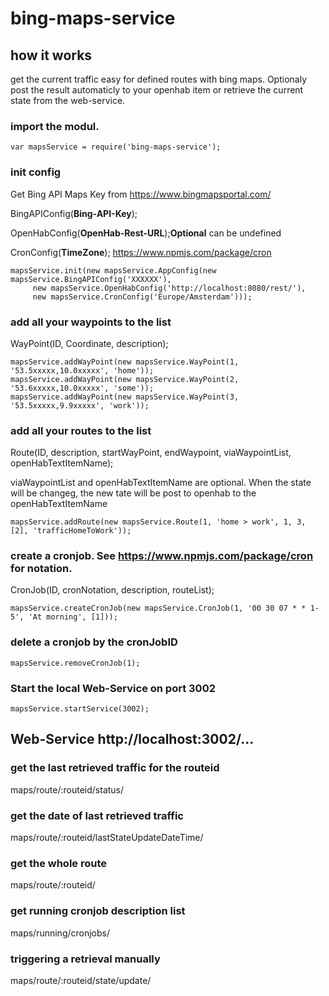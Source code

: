 # bing-maps-service

## how it works
get the current traffic easy for defined routes with bing maps. Optionaly post the result automaticly to your openhab item or retrieve the current state from the web-service.

### import the modul.
```
var mapsService = require('bing-maps-service');
```

### init config
Get Bing API Maps Key from https://www.bingmapsportal.com/

BingAPIConfig(**Bing-API-Key**);

OpenHabConfig(**OpenHab-Rest-URL**);**Optional** can be undefined

CronConfig(**TimeZone**); https://www.npmjs.com/package/cron


```
mapsService.init(new mapsService.AppConfig(new mapsService.BingAPIConfig('XXXXXX'),
	 new mapsService.OpenHabConfig('http://localhost:8080/rest/'),
	 new mapsService.CronConfig('Europe/Amsterdam')));
```
	 
### add all your waypoints to the list
WayPoint(ID, Coordinate, description);

```
mapsService.addWayPoint(new mapsService.WayPoint(1, '53.5xxxxx,10.0xxxxx', 'home'));
mapsService.addWayPoint(new mapsService.WayPoint(2, '53.6xxxxx,10.0xxxxx', 'some'));
mapsService.addWayPoint(new mapsService.WayPoint(3, '53.5xxxxx,9.9xxxxx', 'work'));
```

### add all your routes to the list
Route(ID, description, startWayPoint, endWaypoint, viaWaypointList, openHabTextItemName);

viaWaypointList and openHabTextItemName are optional. When the state will be changeg, the new tate will be post to openhab to the openHabTextItemName

```
mapsService.addRoute(new mapsService.Route(1, 'home > work', 1, 3, [2], 'trafficHomeToWork'));
```

### create a cronjob. See https://www.npmjs.com/package/cron for notation.
CronJob(ID, cronNotation, description, routeList);

```
mapsService.createCronJob(new mapsService.CronJob(1, '00 30 07 * * 1-5', 'At morning', [1]));
```

### delete a cronjob by the cronJobID
```
mapsService.removeCronJob(1);

```

### Start the local Web-Service on port 3002
```
mapsService.startService(3002);
```

## Web-Service http://localhost:3002/...

### get the last retrieved traffic for the routeid
maps/route/:routeid/status/

### get the date of last retrieved traffic
maps/route/:routeid/lastStateUpdateDateTime/

### get the whole route
maps/route/:routeid/

### get running cronjob description list
maps/running/cronjobs/

### triggering a retrieval manually
maps/route/:routeid/state/update/
